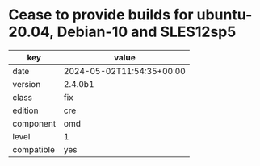 [//]: # (werk v2)
# Cease to provide builds for ubuntu-20.04, Debian-10 and SLES12sp5

key        | value
---------- | ---
date       | 2024-05-02T11:54:35+00:00
version    | 2.4.0b1
class      | fix
edition    | cre
component  | omd
level      | 1
compatible | yes

